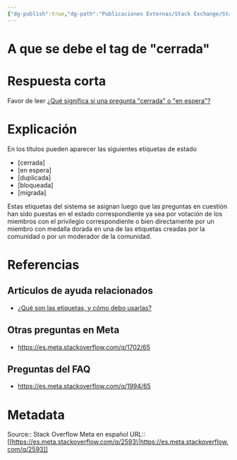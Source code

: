 ```yaml
---
{"dg-publish":true,"dg-path":"Publicaciones Externas/Stack Exchange/Stack Overflow en español/Stack Overflow en español Meta/es.meta.stackoverflow.com-2593.md","permalink":"/publicaciones-externas/stack-exchange/stack-overflow-en-espanol/stack-overflow-en-espanol-meta/es-meta-stackoverflow-com-2593/","title":"A que se debe el tag de \"cerrada\"","hide":true,"noteIcon":"default","created":"2024-04-03T12:49:10.511-06:00","updated":"2024-04-05T16:44:02.050-06:00"}
---
```


# A que se debe el tag de "cerrada"

# Respuesta corta

Favor de leer [¿Qué significa si una pregunta "cerrada" o "en espera"?][1]

# Explicación

En los títulos pueden aparecer las siguientes etiquetas de estado

- [cerrada] 
- [en espera] 
- [duplicada] 
- [bloqueada] 
- [migrada]

Estas etiquetas del sistema se asignan luego que las preguntas en cuestión han sido puestas en el estado correspondiente ya sea por votación de los miembros con el privilegio correspondiente o bien directamente por un miembro con medalla dorada en una de las etiquetas creadas por la comunidad o por un moderador de la comunidad.

# Referencias

## Artículos de ayuda relacionados


- [¿Qué son las etiquetas, y cómo debo usarlas?][2]

## Otras preguntas en Meta

- https://es.meta.stackoverflow.com/q/1702/65

## Preguntas del FAQ

- https://es.meta.stackoverflow.com/q/1994/65

  [1]: https://es.stackoverflow.com/help/closed-questions
  [2]: https://es.stackoverflow.com/help/tagging

# Metadata
Source:: Stack Overflow Meta en español
URL:: [[https://es.meta.stackoverflow.com/q/2593\|https://es.meta.stackoverflow.com/q/2593]]

